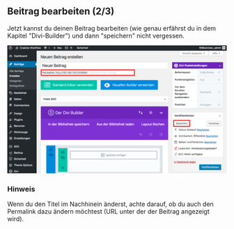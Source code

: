 ## Beitrag bearbeiten (2/3)

Jetzt kannst du deinen Beitrag bearbeiten (wie genau erfährst du in dem Kapitel "Divi-Builder") und dann "speichern" nicht vergessen.

![image](./assets/save.jpg)

### Hinweis
Wenn du den Titel im Nachhinein änderst, achte darauf, ob du auch den Permalink dazu ändern möchtest (URL unter der der Beitrag angezeigt wird).
